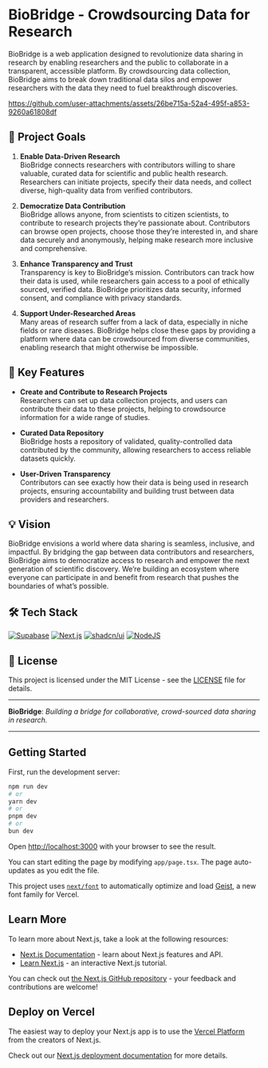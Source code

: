 # BioBridge - Crowdsourcing Data for Research

BioBridge is a web application designed to revolutionize data sharing in research by enabling researchers and the public to collaborate in a transparent, accessible platform. By crowdsourcing data collection, BioBridge aims to break down traditional data silos and empower researchers with the data they need to fuel breakthrough discoveries. 



https://github.com/user-attachments/assets/26be715a-52a4-495f-a853-9260a61808df



## 🌟 Project Goals

1. **Enable Data-Driven Research**  
   BioBridge connects researchers with contributors willing to share valuable, curated data for scientific and public health research. Researchers can initiate projects, specify their data needs, and collect diverse, high-quality data from verified contributors.

2. **Democratize Data Contribution**  
   BioBridge allows anyone, from scientists to citizen scientists, to contribute to research projects they’re passionate about. Contributors can browse open projects, choose those they’re interested in, and share data securely and anonymously, helping make research more inclusive and comprehensive.

3. **Enhance Transparency and Trust**  
   Transparency is key to BioBridge’s mission. Contributors can track how their data is used, while researchers gain access to a pool of ethically sourced, verified data. BioBridge prioritizes data security, informed consent, and compliance with privacy standards.

4. **Support Under-Researched Areas**  
   Many areas of research suffer from a lack of data, especially in niche fields or rare diseases. BioBridge helps close these gaps by providing a platform where data can be crowdsourced from diverse communities, enabling research that might otherwise be impossible.

## 🚀 Key Features

- **Create and Contribute to Research Projects**  
   Researchers can set up data collection projects, and users can contribute their data to these projects, helping to crowdsource information for a wide range of studies.

- **Curated Data Repository**  
   BioBridge hosts a repository of validated, quality-controlled data contributed by the community, allowing researchers to access reliable datasets quickly.

- **User-Driven Transparency**  
   Contributors can see exactly how their data is being used in research projects, ensuring accountability and building trust between data providers and researchers.

## 💡 Vision

BioBridge envisions a world where data sharing is seamless, inclusive, and impactful. By bridging the gap between data contributors and researchers, BioBridge aims to democratize access to research and empower the next generation of scientific discovery. We’re building an ecosystem where everyone can participate in and benefit from research that pushes the boundaries of what’s possible.

## 🛠️ Tech Stack

[![Supabase](https://img.shields.io/badge/Supabase-3FCF8E?logo=supabase&logoColor=fff)](#)
[![Next.js](https://img.shields.io/badge/Next.js-black?logo=next.js&logoColor=white)](#)
[![shadcn/ui](https://img.shields.io/badge/shadcn%2Fui-000?logo=shadcnui&logoColor=fff)](#)
[![NodeJS](https://img.shields.io/badge/Node.js-6DA55F?logo=node.js&logoColor=white)](#)

## 📜 License

This project is licensed under the MIT License - see the [LICENSE](./LICENSE) file for details.

---

**BioBridge**: *Building a bridge for collaborative, crowd-sourced data sharing in research.*



---


## Getting Started

First, run the development server:

```bash
npm run dev
# or
yarn dev
# or
pnpm dev
# or
bun dev
```

Open [http://localhost:3000](http://localhost:3000) with your browser to see the result.

You can start editing the page by modifying `app/page.tsx`. The page auto-updates as you edit the file.

This project uses [`next/font`](https://nextjs.org/docs/app/building-your-application/optimizing/fonts) to automatically optimize and load [Geist](https://vercel.com/font), a new font family for Vercel.

## Learn More

To learn more about Next.js, take a look at the following resources:

- [Next.js Documentation](https://nextjs.org/docs) - learn about Next.js features and API.
- [Learn Next.js](https://nextjs.org/learn) - an interactive Next.js tutorial.

You can check out [the Next.js GitHub repository](https://github.com/vercel/next.js) - your feedback and contributions are welcome!

## Deploy on Vercel

The easiest way to deploy your Next.js app is to use the [Vercel Platform](https://vercel.com/new?utm_medium=default-template&filter=next.js&utm_source=create-next-app&utm_campaign=create-next-app-readme) from the creators of Next.js.

Check out our [Next.js deployment documentation](https://nextjs.org/docs/app/building-your-application/deploying) for more details.
